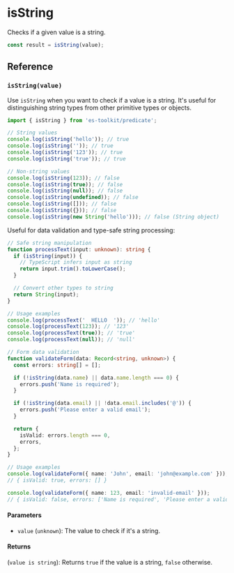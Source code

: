 # isString

Checks if a given value is a string.

```typescript
const result = isString(value);
```

## Reference

### `isString(value)`

Use `isString` when you want to check if a value is a string. It's useful for distinguishing string types from other primitive types or objects.

```typescript
import { isString } from 'es-toolkit/predicate';

// String values
console.log(isString('hello')); // true
console.log(isString('')); // true
console.log(isString('123')); // true
console.log(isString('true')); // true

// Non-string values
console.log(isString(123)); // false
console.log(isString(true)); // false
console.log(isString(null)); // false
console.log(isString(undefined)); // false
console.log(isString([])); // false
console.log(isString({})); // false
console.log(isString(new String('hello'))); // false (String object)
```

Useful for data validation and type-safe string processing:

```typescript
// Safe string manipulation
function processText(input: unknown): string {
  if (isString(input)) {
    // TypeScript infers input as string
    return input.trim().toLowerCase();
  }

  // Convert other types to string
  return String(input);
}

// Usage examples
console.log(processText('  HELLO  ')); // 'hello'
console.log(processText(123)); // '123'
console.log(processText(true)); // 'true'
console.log(processText(null)); // 'null'

// Form data validation
function validateForm(data: Record<string, unknown>) {
  const errors: string[] = [];

  if (!isString(data.name) || data.name.length === 0) {
    errors.push('Name is required');
  }

  if (!isString(data.email) || !data.email.includes('@')) {
    errors.push('Please enter a valid email');
  }

  return {
    isValid: errors.length === 0,
    errors,
  };
}

// Usage examples
console.log(validateForm({ name: 'John', email: 'john@example.com' }));
// { isValid: true, errors: [] }

console.log(validateForm({ name: 123, email: 'invalid-email' }));
// { isValid: false, errors: ['Name is required', 'Please enter a valid email'] }
```

#### Parameters

- `value` (`unknown`): The value to check if it's a string.

#### Returns

(`value is string`): Returns `true` if the value is a string, `false` otherwise.
